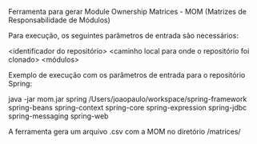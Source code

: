 Ferramenta para gerar Module Ownership Matrices - MOM (Matrizes de Responsabilidade de Módulos)

Para execução, os seguintes parâmetros de entrada são necessários:

<identificador do repositório> <caminho local para onde o repositório foi clonado> <módulos>

Exemplo de execução com os parâmetros de entrada para o repositório Spring:

java -jar mom.jar spring /Users/joaopaulo/workspace/spring-framework spring-beans spring-context spring-core spring-expression spring-jdbc spring-messaging spring-web

A ferramenta gera um arquivo .csv com a MOM no diretório /matrices/

